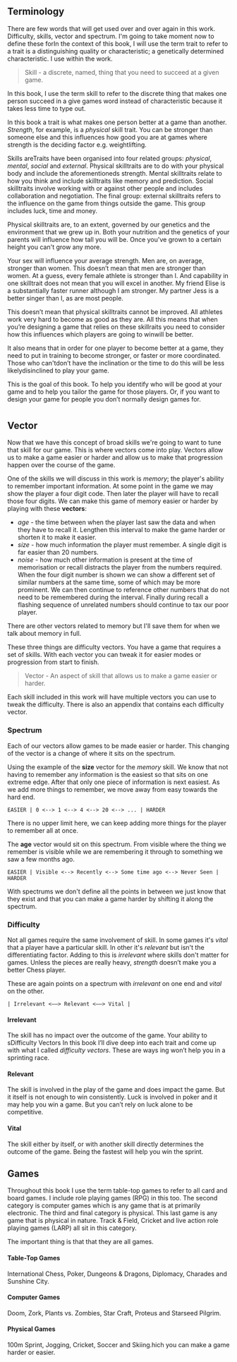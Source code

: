 ## Terminology
There are few words that will get used over and over again in this work. Difficulty, skills, vector and spectrum. I'm going to take moment now to define these forIn the context of this book, I will use the term trait to refer to a trait is a distinguishing quality or characteristic; a genetically determined characteristic. I use within the work.

> Skill - a discrete, named, thing that you need to succeed at a given game.

In this book, I use the term skill to refer to the discrete thing that makes one person succeed in a give games word instead of characteristic because it takes less time to type out.

In this book a trait is what makes one person better at a game than another. *Strength*, for example, is a *physical* skill trait. You can be stronger than someone else and this influences how good you are at games where strength is the deciding factor e.g. weightlifting.

Skills areTraits have been organised into four related groups: *physical*, *mental*, *social* and *external*. Physical skilltraits are to do with your physical body and include the aforementioneds strength. Mental skilltraits relate to how you think and include skilltraits like memory and prediction. Social skilltraits involve working with or against other people and includes collaboration and negotiation. The final group: external skilltraits refers to the influence on the game from things outside the game. This group includes luck, time and money.

Physical skilltraits are, to an extent, governed by our genetics and the environment that we grew up in. Both your nutrition and the genetics of your parents will influence how tall you will be. Once you've grown to a certain height you can't grow any more. 

Your sex will influence your average strength. Men are, on average, stronger than women. This doesn’t mean that men are stronger than women. At a guess, every female athlete is stronger than I.  And capability in one skilltrait does not mean that you will excel in another. My friend Elise is a substantially faster runner although I am stronger. My partner Jess is a better singer than I, as are most people.

This doesn’t mean that physical skilltraits cannot be improved. All athletes work very hard to become as good as they are.  All this means that when you’re designing a game that relies on these skillraits you need to consider how this influences which players are going to winwill be better. 

It also means that in order for one player to become better at a game, they need to put in training to become stronger, or faster or more coordinated. Those who can'tdon’t have the inclination or the time to do this will be less likelydisinclined to play your game.

This is the goal of this book. To help you identify who will be good at your game and to help you tailor the game for those players. Or, if you want to design your game for people you don’t normally design games for.

#
## Vector
Now that we have this concept of broad skills we're going to want to tune that skill for our game. This is where vectors come into play. Vectors allow us to make a game easier or harder and allow us to make that progression happen over the course of the game.

One of the skills we will discuss in this work is *memory*; the player's ability to remember important information. At some point in the game we may show the player a four digit code. Then later the player will have to recall those four digits. We can make this game of memory easier or harder by playing with these **vectors**:

- *age* - the time between when the player last saw the data and when they have to recall it. Lengthen this interval to make the game harder or shorten it to make it easier.
- *size* - how much information the player must remember. A single digit is far easier than 20 numbers.
- *noise* - how much other information is present at the time of memorisation or recall distracts the player from the numbers required. When the four digit number is shown we can show a different set of similar numbers at the same time, some of which may be more prominent. We can then continue to reference other numbers that do not need to be remembered during the interval. Finally during recall a flashing sequence of unrelated numbers should continue to tax our poor player.

There are other vectors related to memory but I'll save them for when we talk about memory in full.

These three things are difficulty vectors. You have a game that requires a set of skills. With each vector you can tweak it for easier modes or progression from start to finish.

> Vector - An aspect of skill that allows us to make a game easier or harder.

Each skill included in this work will have multiple vectors you can use to tweak the difficulty. There is also an appendix that contains each difficulty vector.

### Spectrum
Each of our vectors allow games to be made easier or harder. This changing of the vector is a change of where it sits on the spectrum.

Using the example of the **size** vector for the *memory* skill. We know that not having to remember any information is the easiest so that sits on one extreme edge. After that only one piece of information is next easiest. As we add more things to remember, we move away from easy towards the hard end. 

	EASIER | 0 <--> 1 <--> 4 <--> 20 <--> ... | HARDER

There is no upper limit here, we can keep adding more things for the player to remember all at once.

The **age** vector would sit on this spectrum. From visible where the thing we remember is visible while we are remembering it through to something we saw a few months ago.

	EASIER | Visible <--> Recently <--> Some time ago <--> Never Seen | HARDER

With spectrums we don't define all the points in between we just know that they exist and that you can make a game harder by shifting it along the spectrum.

### Difficulty
Not all games require the same involvement of skill. In some games it's *vital* that a player have a particular skill. In other it's *relevant* but isn't the differentiating factor. Adding to this is *irrelevant* where skills don't matter for games. Unless the pieces are really heavy, *strength* doesn’t make you a better Chess player.

These are again points on a spectrum with *irrelevant* on one end and *vital* on the other. 

	| Irrelevant <——> Relevant <——> Vital |

#### Irrelevant 
The skill has no impact over the outcome of the game. Your ability to sDifficulty Vectors
In this book I’ll dive deep into each trait and come up with what I called *difficulty vectors*. These are ways ing won’t help you in a sprinting race. 

#### Relevant
The skill is involved in the play of the game and does impact the game. But it itself is not enough to win consistently. Luck is involved in poker and it may help you win a game. But you can’t rely on luck alone to be competitive.

#### Vital
The skill either by itself, or with another skill directly determines the outcome of the game. Being the fastest will help you win the sprint.


## Games
Throughout this book I use the term table-top games to refer to all card and board games. I include role playing games (RPG) in this too. The second category is computer games which is any game that is at primarily electronic. The third and final category is physical. This last game is any game that is physical in nature. Track & Field, Cricket and live action role playing games (LARP) all sit in this category. 

The important thing is that that they are all games.

#### Table-Top Games
International Chess, Poker, Dungeons & Dragons, Diplomacy, Charades and Sunshine City.

#### Computer Games
Doom, Zork, Plants vs. Zombies, Star Craft, Proteus and Starseed Pilgrim.

#### Physical Games
100m Sprint, Jogging, Cricket, Soccer and Skiing.hich you can make a game harder or easier. 

<!--stackedit_data:
eyJoaXN0b3J5IjpbMTU2NDQyMjM5MV19
-->